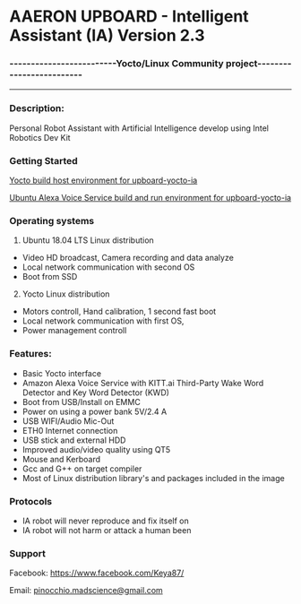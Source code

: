 
# AAERON UPBOARD - Intelligent Assistant (IA) Version 2.3
### -------------------------Yocto/Linux Community project-------------------------

*************************************************************************
### Description:
Personal Robot Assistant with Artificial Intelligence develop using Intel Robotics Dev Kit

### Getting Started 

[Yocto build host environment for upboard-yocto-ia](https://github.com/pinocchio-mad-scrience/upboard-yocto-ia/blob/master/README-build.md)

[Ubuntu Alexa Voice Service build and run environment for upboard-yocto-ia](https://github.com/pinocchio-mad-scrience/upboard-yocto-ia/blob/master/ubuntu/avs_scripts/AVS_setup.txt)

### Operating systems

1. Ubuntu 18.04 LTS Linux distribution
- Video HD broadcast, Camera recording and data analyze 
- Local network communication with second OS 
- Boot from SSD
2. Yocto Linux distribution 
- Motors controll, Hand calibration, 1 second fast boot
- Local network communication with first OS, 
- Power management controll 

### Features:
- Basic Yocto interface
- Amazon Alexa Voice Service with KITT.ai Third-Party Wake Word Detector and Key Word Detector (KWD) 
- Boot from USB/Install on EMMC
- Power on using a power bank 5V/2.4 A
- USB WIFI/Audio Mic-Out
- ETH0 Internet connection
- USB stick and external HDD 
- Improved audio/video quality using QT5
- Mouse and Kerboard
- Gcc and G++ on target compiler
- Most of Linux distribution library's and packages included in the image

### Protocols
- IA robot will never reproduce and fix itself on
- IA robot will not harm or attack a human been

### Support 
Facebook: https://www.facebook.com/Keya87/ 

Email: pinocchio.madscience@gmail.com

